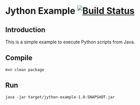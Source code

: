 # Jython Example [![Build Status](https://travis-ci.org/soulmachine/JythonExample.png)](https://travis-ci.org/soulmachine/JythonExample)

## Introduction

This is a simple example to execute Python scripts from Java.

## Compile

    mvn clean package

## Run

    java -jar target/jython-example-1.0-SNAPSHOT.jar
